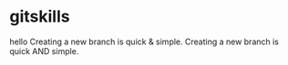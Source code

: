 # gitskills
hello
Creating a new branch is quick & simple.
Creating a new branch is quick AND simple.
